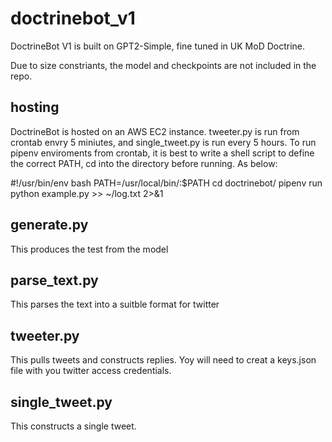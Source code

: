 # doctrinebot_v1

DoctrineBot V1 is built on GPT2-Simple, fine tuned in UK MoD Doctrine.

Due to size constriants, the model and checkpoints are not included in the repo.

## hosting

DoctrineBot is hosted on an AWS EC2 instance. tweeter.py is run from crontab envry 5 miniutes, and single_tweet.py is run every 5 hours. To run pipenv enviroments from crontab, it is best to write a shell script to define the correct PATH, cd into the directory before running. As below:

#!/usr/bin/env bash
PATH=/usr/local/bin/:$PATH
cd doctrinebot/
pipenv run python example.py >> ~/log.txt 2>&1

## generate.py

This produces the test from the model

## parse_text.py

This parses the text into a suitble format for twitter

## tweeter.py

This pulls tweets and constructs replies. Yoy will need to creat a keys.json file with you twitter access credentials.

## single_tweet.py

This constructs a single tweet.


